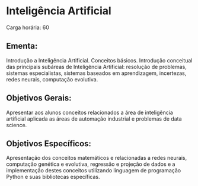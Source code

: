 # Inteligência Artificial

Carga horária: 60

## Ementa:

Introdução a Inteligência Artificial. Conceitos básicos. Introdução conceitual das principais subáreas de Inteligência Artificial: resolução de problemas, sistemas especialistas, sistemas baseados em aprendizagem, incertezas, redes neurais, computação evolutiva.  

## Objetivos Gerais:

Apresentar aos alunos conceitos relacionados a área de inteligência artificial aplicada as áreas de automação industrial e problemas de data science.

## Objetivos Específicos:

Apresentação dos conceitos matemáticos e relacionadas a redes neurais, computação genética e evolutiva, regressão e projeção de dados e a implementação destes conceitos utilizando linguagem de programação Python e suas bibliotecas específicas.